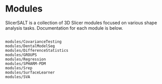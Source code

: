 # Modules

SlicerSALT is a collection of 3D Slicer modules focused on various shape analysis tasks. Documentation for each module is below.

```{toctree}

modules/CovarianceTesting
modules/DentalModelSeg
modules/DifferenceStatistics
modules/GROUPS
modules/Regression
modules/SPHARM-PDM
modules/Srep
modules/SurfaceLearner
modules/SVA